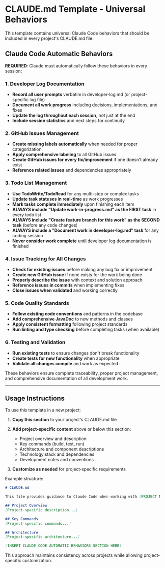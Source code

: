 # CLAUDE.md Template - Universal Behaviors

This template contains universal Claude Code behaviors that should be included in every project's CLAUDE.md file.

## Claude Code Automatic Behaviors

**REQUIRED**: Claude must automatically follow these behaviors in every session:

### 1. Developer Log Documentation
- **Record all user prompts** verbatim in developer-log.md (or project-specific log file)
- **Document all work progress** including decisions, implementations, and fixes
- **Update the log throughout each session**, not just at the end
- **Include session statistics** and next steps for continuity

### 2. GitHub Issues Management
- **Create missing labels automatically** when needed for proper categorization
- **Apply comprehensive labeling** to all GitHub issues
- **Create GitHub issues for every fix/improvement** if one doesn't already exist
- **Reference related issues** and dependencies appropriately

### 3. Todo List Management
- **Use TodoWrite/TodoRead** for any multi-step or complex tasks
- **Update task statuses in real-time** as work progresses
- **Mark tasks complete immediately** upon finishing each item
- **ALWAYS include "Update work-in-progress.md" as the FIRST task** in every todo list
- **ALWAYS include "Create feature branch for this work" as the SECOND task** (before any code changes)
- **ALWAYS include a "Document work in developer-log.md" task** for any coding session
- **Never consider work complete** until developer log documentation is finished

### 4. Issue Tracking for All Changes
- **Check for existing issues** before making any bug fix or improvement
- **Create new GitHub issue** if none exists for the work being done
- **Properly describe the issue** with context and solution approach
- **Reference issues in commits** when implementing fixes
- **Close issues when validated** and working correctly

### 5. Code Quality Standards
- **Follow existing code conventions** and patterns in the codebase
- **Add comprehensive JavaDoc** to new methods and classes
- **Apply consistent formatting** following project standards
- **Run linting and type checking** before completing tasks (when available)

### 6. Testing and Validation
- **Run existing tests** to ensure changes don't break functionality
- **Create tests for new functionality** when appropriate
- **Validate all changes compile** and work as expected

These behaviors ensure complete traceability, proper project management, and comprehensive documentation of all development work.

---

## Usage Instructions

To use this template in a new project:

1. **Copy this section** to your project's CLAUDE.md file
2. **Add project-specific content** above or below this section:
   - Project overview and description
   - Key commands (build, test, run)
   - Architecture and component descriptions
   - Technology stack and dependencies
   - Development notes and conventions

3. **Customize as needed** for project-specific requirements

Example structure:
```markdown
# CLAUDE.md

This file provides guidance to Claude Code when working with [PROJECT NAME].

## Project Overview
[Project-specific description...]

## Key Commands
[Project-specific commands...]

## Architecture
[Project-specific architecture...]

[INSERT CLAUDE CODE AUTOMATIC BEHAVIORS SECTION HERE]
```

This approach maintains consistency across projects while allowing project-specific customization.